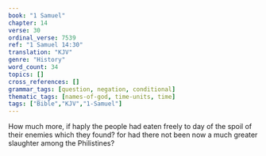 ```yaml
---
book: "1 Samuel"
chapter: 14
verse: 30
ordinal_verse: 7539
ref: "1 Samuel 14:30"
translation: "KJV"
genre: "History"
word_count: 34
topics: []
cross_references: []
grammar_tags: [question, negation, conditional]
thematic_tags: [names-of-god, time-units, time]
tags: ["Bible","KJV","1-Samuel"]
---
```

How much more, if haply the people had eaten freely to day of the spoil of their enemies which they found? for had there not been now a much greater slaughter among the Philistines?
